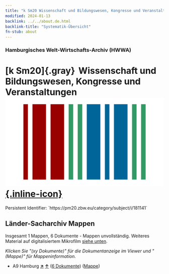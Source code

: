 ```yaml
---
title: "k Sm20 Wissenschaft und Bildungswesen, Kongresse und Veranstaltungen"
modified: 2024-01-13
backlink: ../../about.de.html
backlink-title: "Systematik-Übersicht"
fn-stub: about
---
```


### Hamburgisches Welt-Wirtschafts-Archiv (HWWA)

# [k Sm20]{.gray}&#8201; Wissenschaft und Bildungswesen, Kongresse und Veranstaltungen &#160; [![Wikidata](/images/Wikidata-logo.svg "Wikidata"){.inline-icon}](http://www.wikidata.org/entity/Q104700159)

<div class="hint">Persistent Identifier: `https://pm20.zbw.eu/category/subject/i/181141`</div>







## Länder-Sacharchiv Mappen






Insgesamt 1 Mappen, 6 Dokumente - Mappen unvollständig. Weiteres Material auf digitalisiertem Mikrofilm [siehe unten](#filmsections).

_Klicken Sie "(xy Dokumente)" für die Dokumentanzeige im Viewer und "(Mappe)" für Mappeninformation._



- A9 Hamburg [**&nearr;**](../../../geo/i/140905/about.de.html "Hamburg (alle Mappen)") [**&uarr;**](../../../geo/about.de.html#A9 "Ländersystematik") (<a href="https://pm20.zbw.eu/iiifview/folder/sh/140905,181141" title="über: Hamburg : Wissenschaft und Bildungswesen, Kongresse und Veranstaltungen" target="_blank">6 Dokumente</a>) ([Mappe](../../../../folder/sh/1409xx/140905/1811xx/181141/about.de.html))



<a id="filmsections" />













